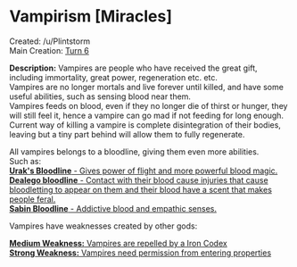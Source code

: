 # Vampirism [Miracles]

Created: /u/Plintstorm  
Main Creation: [Turn 6](https://www.reddit.com/r/GodhoodWB/comments/fv4ovs/endless_pantheon_turn_6/fmha126/)

**Description:** Vampires are people who have received the great gift, including immortality, great power, regeneration etc. etc.  
Vampires are no longer mortals and live forever until killed, and have some useful abilities, such as sensing blood near them.  
Vampires feeds on blood, even if they no longer die of thirst or hunger, they will still feel it, hence a vampire can go mad if not feeding for long enough.  
Current way of killing a vampire is complete disintegration of their bodies, leaving but a tiny part behind will allow them to fully regenerate.

All vampires belongs to a bloodline, giving them even more abilities.  
Such as:  
[**Urak's Bloodline** - Gives power of flight and more powerful blood magic.](https://www.reddit.com/r/GodhoodWB/comments/fwp5rk/endless_pantheon_turn_7/fmyj4bm/)  
[**Dealego bloodline** - Contact with their blood cause injuries that cause bloodletting to appear on them and their blood have a scent that makes people feral.](https://www.reddit.com/r/GodhoodWB/comments/fwp5rk/endless_pantheon_turn_7/fmyj4bm/)  
[**Sabin Bloodline** - Addictive blood and empathic senses.](https://www.reddit.com/r/GodhoodWB/comments/fv4ovs/endless_pantheon_turn_6/fmirx1z/)  

Vampires have weaknesses created by other gods:

[**Medium Weakness:** Vampires are repelled by a Iron Codex](https://www.reddit.com/r/GodhoodWB/comments/fv4ovs/endless_pantheon_turn_6/fmkgz35/)  
[**Strong Weakness:** Vampires need permission from entering properties](https://www.reddit.com/r/GodhoodWB/comments/fv4ovs/endless_pantheon_turn_6/fmi04r5/)  


